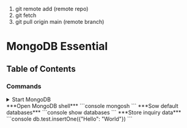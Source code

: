 1. git remote add (remote repo)
2. git fetch
3. git pull origin main (remote branch)

# MongoDB Essential
## Table of Contents
### Commands
<details>
<summary>Start MongoDB</summary>
```console
mongodb --dbpath mongod_only
```
</details>
***Open MongoDB shell***
```console
mongosh
```
***Sow default databases***
```console
show databases
```
***Store inquiry data***
```console
db.test.insertOne({"Hello": "World"})
```

